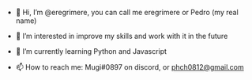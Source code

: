 - 👋 Hi, I’m @eregrimere, you can call me eregrimere or Pedro (my real name)

- 👀 I’m interested in improve my skills and work with it in the future

- 🌱 I’m currently learning Python and Javascript

- 📫 How to reach me: Mugi#0897 on discord, or phch0812@gmail.com
